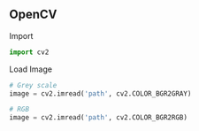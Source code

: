 ## OpenCV

Import
```python
import cv2
```

Load Image
```python
# Grey scale
image = cv2.imread('path', cv2.COLOR_BGR2GRAY)

# RGB
image = cv2.imread('path', cv2.COLOR_BGR2RGB)
```
